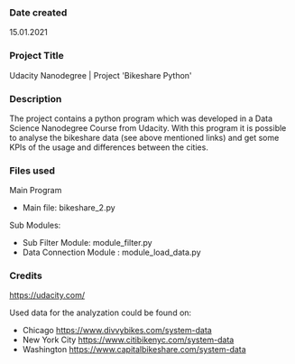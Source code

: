 ### Date created
15.01.2021

### Project Title
Udacity Nanodegree | Project 'Bikeshare Python'

### Description
The project contains a python program which was developed in a Data Science Nanodegree Course from Udacity.
With this program it is possible to analyse the bikeshare data (see above mentioned links) and get some KPIs of the usage and differences between the cities.

### Files used
Main Program
- Main file: bikeshare_2.py

Sub Modules:
- Sub Filter Module: module_filter.py
- Data Connection Module : module_load_data.py


### Credits
https://udacity.com/

Used data for the analyzation could be found on:
 - Chicago https://www.divvybikes.com/system-data
 - New York City https://www.citibikenyc.com/system-data
 - Washington https://www.capitalbikeshare.com/system-data
